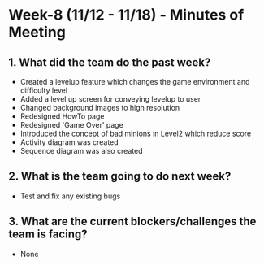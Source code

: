 # Week-8 (11/12 - 11/18) - Minutes of Meeting

## 1.  What did the team do the past week?
* Created a levelup feature which changes the game environment and difficulty level
* Added a level up screen for conveying levelup to user
* Changed background images to high resolution
* Redesigned HowTo page
* Redesigned 'Game Over' page
* Introduced the concept of bad minions in Level2 which reduce score
* Activity diagram was created 
* Sequence diagram was also created 

## 2.  What is the team going to do next week?
* Test and fix any existing bugs


## 3.  What are the current blockers/challenges the team is facing?
* None
